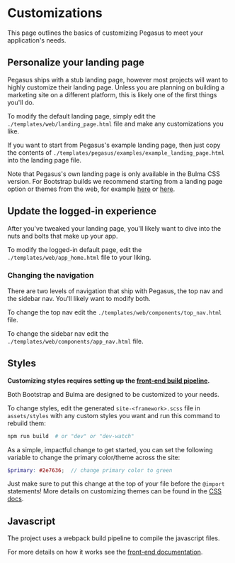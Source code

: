 # Customizations

This page outlines the basics of customizing Pegasus to meet your application's needs.

## Personalize your landing page

Pegasus ships with a stub landing page, however most projects will want to highly customize their landing page.
Unless you are planning on building a marketing site on a different platform, this is likely one of the first 
things you'll do.

To modify the default landing page, simply edit the `./templates/web/landing_page.html` file
and make any customizations you like.

If you want to start from Pegasus's example landing page, then just copy the contents of
`./templates/pegasus/examples/example_landing_page.html` into the landing page file.

Note that Pegasus's own landing page is only available in the Bulma CSS version.
For Bootstrap builds we recommend starting from a landing page option
or themes from the web, for example [here](https://themes.getbootstrap.com/)
or [here](https://dev.to/bootstrap/bootstrap-5-templates-91p).

## Update the logged-in experience

After you've tweaked your landing page, you'll likely want to dive into the nuts and bolts that make up your app.

To modify the logged-in default page, edit the `./templates/web/app_home.html` file to your liking.

### Changing the navigation

There are two levels of navigation that ship with Pegasus, the top nav and the sidebar nav.
You'll likely want to modify both.

To change the top nav edit the `./templates/web/components/top_nav.html` file.

To change the sidebar nav edit the `./templates/web/components/app_nav.html` file.

## Styles

**Customizing styles requires setting up the [front-end build pipeline](/front-end).**

Both Bootstrap and Bulma are designed to be customized to your needs.

To change styles, edit the generated `site-<framework>.scss` file in `assets/styles` with any custom styles you want
and run this command to rebuild them:

```bash
npm run build  # or "dev" or "dev-watch"
```

As a simple, impactful change to get started, you can set the following variable to change
the primary color/theme across the site:

```scss
$primary: #2e7636;  // change primary color to green
```

Just make sure to put this change at the top of your file before the `@import` statements!
More details on customizing themes can be found in the [CSS docs](/css/).

## Javascript

The project uses a webpack build pipeline to compile the javascript files.

For more details on how it works see the [front-end documentation](/front-end/).
